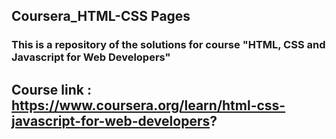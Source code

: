 ## Coursera_HTML-CSS Pages
### This is a repository of the solutions for course "HTML, CSS and Javascript for Web Developers"
## Course link : https://www.coursera.org/learn/html-css-javascript-for-web-developers?

